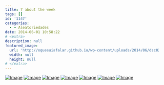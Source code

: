 ```yaml
---
title: 7 about the week
tags: []
id: '1147'
categories:
  - - Aleatoriedades
date: 2014-06-01 10:58:22
# <extra>
description: null
featured_image: 
  url: 'http://oqueeuiafalar.github.io/wp-content/uploads/2014/06/dsc02904.jpg?w=650'
  width: null
  height: null
# </extra>
---
```


[![Image](http://162.243.62.160/wp-content/uploads/2014/06/dsc02904.jpg?w=650)](http://162.243.62.160/wp-content/uploads/2014/06/dsc02904.jpg) [![Image](http://162.243.62.160/wp-content/uploads/2014/06/dsc02854.jpg?w=650)](http://162.243.62.160/wp-content/uploads/2014/06/dsc02854.jpg) [![Image](http://162.243.62.160/wp-content/uploads/2014/06/dsc02868.jpg?w=650)](http://162.243.62.160/wp-content/uploads/2014/06/dsc02868.jpg) [![Image](http://162.243.62.160/wp-content/uploads/2014/06/dsc02896.jpg?w=650)](http://162.243.62.160/wp-content/uploads/2014/06/dsc02896.jpg) [![Image](http://162.243.62.160/wp-content/uploads/2014/06/dsc02903.jpg?w=650)](http://162.243.62.160/wp-content/uploads/2014/06/dsc02903.jpg) [![Image](http://162.243.62.160/wp-content/uploads/2014/06/dsc02872.jpg?w=650)](http://162.243.62.160/wp-content/uploads/2014/06/dsc02872.jpg) [![Image](http://162.243.62.160/wp-content/uploads/2014/06/dsc02907.jpg?w=650)](http://162.243.62.160/wp-content/uploads/2014/06/dsc02907.jpg)
